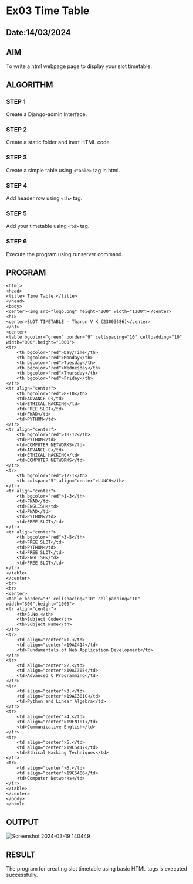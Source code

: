# Ex03 Time Table
## Date:14/03/2024

## AIM
To write a html webpage page to display your slot timetable.

## ALGORITHM
### STEP 1
Create a Django-admin Interface.

### STEP 2
Create a static folder and inert HTML code.

### STEP 3
Create a simple table using ```<table>``` tag in html.

### STEP 4
Add header row using ```<th>``` tag.

### STEP 5
Add your timetable using ```<td>``` tag.

### STEP 6
Execute the program using runserver command.

## PROGRAM
```
<html>
<head>
<title> Time Table </title>
</head>
<body>
<center><img src="logo.png" height="200" width="1200"></center>
<h1>
<center>SLOT TIMETABLE - Tharun V K (23003686)</center>
</h1>
<center>
<table bgcolor="green" border="9" cellspacing="10" cellpadding="10" width="800",height="1000">
<tr>
    <th bgcolor="red">Day/Time</th>
    <th bgcolor="red">Monday</th>
    <th bgcolor="red">Tuesday</th>
    <th bgcolor="red">Wednesday</th>
    <th bgcolor="red">Thursday</th>
    <th bgcolor="red">Friday</th>   
</tr>
<tr align="center">
    <th bgcolor="red">8-10</th>
    <td>ADVANCE C</td>
    <td>ETHICAL HACKING</td>
    <td>FREE SLOT</td>
    <td>FWAD</td>
    <td>PYTHON</td>   
</tr>
<tr align="center">
    <th bgcolor="red">10-12</th>
    <td>PYTHON</td>
    <td>COMPUTER NETWORKS</td>
    <td>ADVANCE C</td>
    <td>ETHICAL HACKING</td>
    <td>COMPUTER NETWORKS</td>     
</tr>
<tr>
    <th bgcolor="red">12-1</th>
    <th colspan="5" align="center">LUNCH</th>      
</tr>
<tr align="center">
    <th bgcolor="red">1-3</th>
    <td>FWAD</td>
    <td>ENGLISH</td>
    <td>FWAD</td>
    <td>PYTHON</td>
    <td>FREE SLOT</td>        
</tr>
<tr align="center">
    <th bgcolor="red">3-5</th>
    <td>FREE SLOT</td>
    <td>PYTHON</td>
    <td>FREE SLOT</td>
    <td>ENGLISH</td>
    <td>FREE SLOT</td>    
</tr>
</table>
</center>
<br>
<br>
<center>
<table border="3" cellspacing="10" cellpadding="10" width="800",height="1000">
<tr align="center">
    <th>S.No.</th>
    <th>Subject Code</th>
    <th>Subject Name</th>
</tr>
<tr>
    <td align="center">1.</td>
    <td align="center">19AI414</td>
    <td>Fundamentals of Web Application Development</td>
</tr>
<tr>
    <td align="center">2.</td>
    <td align="center">19AI305</td>
    <td>Advanced C Programming</td>
</tr>
<tr>
    <td align="center">3.</td>
    <td align="center">19AI301C</td>
    <td>Python and Linear Algebra</td>
</tr>
<tr>
    <td align="center">4.</td>
    <td align="center">19EN101</td>
    <td>Communicative English</td>
</tr>
<tr>
    <td align="center">5.</td>
    <td align="center">19CS417</td>
    <td>Ethical Hacking Techniques</td>
</tr>
<tr>
    <td align="center">6.</td>
    <td align="center">19CS406</td>
    <td>Computer Networks</td>
</tr>
</table>
</center>
</body>
</html>

```

## OUTPUT
![Screenshot 2024-03-19 140449](https://github.com/tharunkumaran2006/slot/assets/151625188/99511db3-eb80-44c4-a6b8-d4322cf700f6)


## RESULT
The program for creating slot timetable using basic HTML tags is executed successfully.
